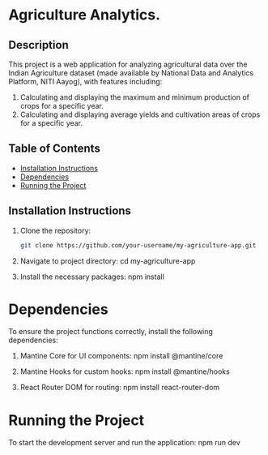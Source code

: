 # Agriculture Analytics.

## Description

This project is a web application for analyzing agricultural data over the Indian Agriculture dataset (made available by National Data and Analytics Platform, NITI Aayog), with features including:

1. Calculating and displaying the maximum and minimum production of crops for a specific year.
2. Calculating and displaying average yields and cultivation areas of crops for a specific year.

## Table of Contents

- [Installation Instructions](#installation-instructions)
- [Dependencies](#dependencies)
- [Running the Project](#running-the-project)

## Installation Instructions

1. Clone the repository:

   ```bash
   git clone https://github.com/your-username/my-agriculture-app.git

   ```

2. Navigate to project directory:
   cd my-agriculture-app

3. Install the necessary packages:
   npm install

# Dependencies

To ensure the project functions correctly, install the following dependencies:

1. Mantine Core for UI components:
   npm install @mantine/core

2. Mantine Hooks for custom hooks:
   npm install @mantine/hooks

3. React Router DOM for routing:
   npm install react-router-dom

# Running the Project

To start the development server and run the application:
npm run dev
